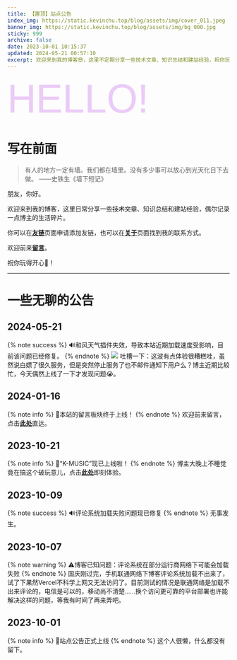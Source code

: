 ```yaml
---
title: 【置顶】站点公告
index_img: https://static.kevinchu.top/blog/assets/img/cover_011.jpeg
banner_img: https://static.kevinchu.top/blog/assets/img/bg_000.jpg
sticky: 999
archive: false
date: 2023-10-01 10:15:37
updated: 2024-05-21 00:57:10
excerpt: 欢迎来到我的博客😎，这里不定期分享一些技术文章、知识总结和建站经验，祝你玩得开心🥝！
---
```

<style>
@import url("https://fonts.googleapis.com/css2?family=Poppins:ital,wght@0,100;0,200;0,300;0,400;0,500;0,600;0,700;0,800;0,900;1,100;1,200;1,300;1,400;1,500;1,600;1,700;1,800;1,900&display=swap");
.hello {
  position: relative;
  font-family: "Poppins", sans-serif;
  color: #EBCBF7;
  font-size: 90px;
}
.hello:hover {
  text-shadow: 0.05em 0 0 #F9494C, -0.025em -0.05em 0 #4F91F5,
    0.025em 0.05em 0 #57DCB0;
    color: rgba(0, 194, 203, 0.2);
}
.hello:before,
.hello:after {
  content: attr(data-text);
  position: absolute;
  top: 0;
  left: 0;
  opacity: 0.8;
}
.hello:hover::before {
  animation: glitch 650ms infinite;
  clip-path: polygon(0 0, 100% 0, 100% 45%, 0 45%);
  transform: translate(-0.025em, -0.0125em);
}
.hello:hover::after {
  animation: glitch 375ms infinite;
  clip-path: polygon(0 65%, 100% 20%, 100% 100%, 0 70%);
  transform: translate(0.0125em, 0.025em);
}
@keyframes glitch {
  0% {
    color: rgba(236, 34, 37, 0.2);
    text-shadow: 0.05em 0 0 #F9494C, -0.025em -0.05em 0 #4F91F5,
      0.025em 0.05em 0 #57DCB0;
  }
  14% {
    text-shadow: 0.05em 0 0 #F9494C, -0.025em -0.05em 0 #4F91F5,
      0.025em 0.05em 0 #57DCB0;
  }
  15% {
    color: #57DCB0;
    text-shadow: -0.05em -0.025em 0 #F9494C, 0.025em -0.025em 0 #4F91F5,
      -0.05em -0.05em 0 #57DCB0;
  }
  49% {
    text-shadow: -0.05em -0.025em 0 #F9494C, 0.025em -0.025em 0 #4F91F5,
      -0.05em -0.05em 0 #57DCB0;
  }
  50% {
    text-shadow: 0.025em 0.05em 0 #F9494C, -0.025em 0.05em 0 #4F91F5,
      0 -0.05em 0 #57DCB0;
  }
  99% {
    color: #4F91F5;
    text-shadow: 0.025em 0.05em 0 #F9494C, -0.025em 0.05em 0 #4F91F5,
      0 -0.05em 0 #57DCB0;
  }
  100% {
    text-shadow: -0.025em 0 0 #F9494C, -0.025em -0.025em 0 #4F91F5,
      -0.025em -0.05em 0 #57DCB0;
  }
}
</style>
<div class="hello" data-text="HELLO!">HELLO!</div>

# 写在前面

>有人的地方一定有墙。我们都在墙里。没有多少事可以放心到光天化日下去做。
——史铁生《墙下短记》

朋友，你好。

欢迎来到我的博客，这里日常分享一些~~技术文章~~、知识总结和建站经验，偶尔记录一点博主的生活碎片。

你可以在[**友链**](https://blog.kevinchu.top/links/)页面申请添加友链，也可以在[**关于**](https://blog.kevinchu.top/about/)页面找到我的联系方式。

欢迎前来[**留言**](https://blog.kevinchu.top/messagebd/)。

祝你玩得开心🥝！

---
# 一些无聊的公告

## 2024-05-21 
{% note success %}
🔊和风天气插件失效，导致本站近期加载速度受影响，目前该问题已经修复。
{% endnote %}
![](https://static.kevinchu.top/blog/public/20240521004236.png)
吐槽一下：这波有点体验很糟糕哇，虽然说白嫖了很久服务，但是突然停止服务了也不邮件通知下用户么？博主近期比较忙，今天偶然上线了一下才发现问题😭。

## 2024-01-16
{% note info %}
🎉本站的留言板块终于上线！
{% endnote %}
欢迎前来留言，点击[**此处**](https://blog.kevinchu.top/messagebd/)直达。


## 2023-10-21
{% note info %}
🎉“K-MUSIC”现已上线啦！
{% endnote %}
博主大晚上不睡觉竟在搞这个破玩意儿，点击[**此处**](https://music.kevinchu.top)即刻体验。


## 2023-10-09
{% note success %}
🔊评论系统加载失败问题现已修复
{% endnote %}
无事发生。



## 2023-10-07
{% note warning %}
⚠️博客已知问题：评论系统在部分运行商网络下可能会加载失败
{% endnote %}
国庆刚过完，手机联通网络下博客评论系统加载不出来了，试了下果然Vercel不科学上网又无法访问了。目前测试的情况是联通网络是加载不出来评论的，电信是可以的，移动尚不清楚......换个访问更可靠的平台部署也许能解决这样的问题，等我有时间了再来弄吧。



## 2023-10-01
{% note info %}
🎉站点公告正式上线
{% endnote %}
这个人很懒，什么都没有留下。





